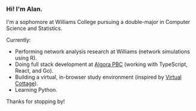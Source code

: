 ### Hi! I'm Alan.

I'm a sophomore at Williams College pursuing a double-major in Computer Science and Statistics.

Currently:
- Performing network analysis research at Williams (network simulations using R).
- Doing full stack development at [Algora PBC](https://algora.io/#/) (working with TypeScript, React, and Go).
- Building a virtual, in-browser study environment (inspired by [Virtual Cottage](https://store.steampowered.com/app/1369320/Virtual_Cottage/)).
- Learning Python.

Thanks for stopping by!

<!--
**alansun25/alansun25** is a ✨ _special_ ✨ repository because its `README.md` (this file) appears on your GitHub profile.

Here are some ideas to get you started:

- 🔭 I’m currently working on ...
- 🌱 I’m currently learning ...
- 👯 I’m looking to collaborate on ...
- 🤔 I’m looking for help with ...
- 💬 Ask me about ...
- 📫 How to reach me: ...
- 😄 Pronouns: ...
- ⚡ Fun fact: ...
-->
